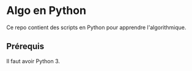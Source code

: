# Algo en Python

Ce repo contient des scripts en Python pour apprendre l'algorithmique.

## Prérequis

Il faut avoir Python 3.

